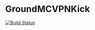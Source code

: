 # GroundMCVPNKick

[![Build Status](https://ci.groundmc.net/buildStatus/icon?job=GroundMC/GroundMCVPNKick/master)](https://ci.groundmc.net/job/GroundMC/job/GroundMCVPNKick/job/master/)
